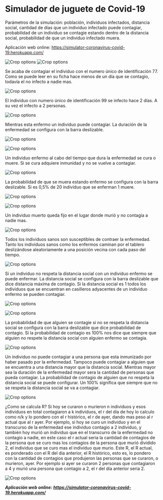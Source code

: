 Simulador de juguete de Covid-19
=========================================

Parámetros de la simulación: población, individuos infectados, distancia social, cantidad de días que un individuo infectado puede contagiar, probabilidad de un individuo se contagie estando dentro de la distancia social, probabilidad de que un individuo infectado muera.

Aplicación web online: 
https://simulator-coronavirus-covid-19.herokuapp.com/

![Crop options](https://github.com/marcoscravero2175/simulator-coronavirus-covid-19/blob/master/readme/image001.png)
![Crop options](https://github.com/marcoscravero2175/simulator-coronavirus-covid-19/blob/master/readme/image003.png)

Se acaba de contagiar el individuo con el numero único de identificación 77. Como se puede leer en su ficha hace menos de un día que se contagio, todavía el no infecto a nadie mas.

![Crop options](https://github.com/marcoscravero2175/simulator-coronavirus-covid-19/blob/master/readme/image005.png)

El individuo con numero único de identificación 99 se infecto hace 2 días. A su vez el infecto a 2 personas.

![Crop options](https://github.com/marcoscravero2175/simulator-coronavirus-covid-19/blob/master/readme/image006.png)


Mientras esta enfermo un individuo puede contagiar. La duración de la enfermedad se configura con la barra deslizable.

![Crop options](https://github.com/marcoscravero2175/simulator-coronavirus-covid-19/blob/master/readme/image007.png)

![Crop options](https://github.com/marcoscravero2175/simulator-coronavirus-covid-19/blob/master/readme/image008.png)

Un individuo enfermo al cabo del tiempo que dura la enfermedad se cura o muere. Si se cura adquiere inmunidad y no se vuelve a contagiar.

![Crop options](https://github.com/marcoscravero2175/simulator-coronavirus-covid-19/blob/master/readme/image009.png)

La probabilidad de que se muera estando enfermo se configura con la barra deslizable. Si es 0,5% de 20 individuo que se enferman 1 muere.

![Crop options](https://github.com/marcoscravero2175/simulator-coronavirus-covid-19/blob/master/readme/image010.png)

![Crop options](https://github.com/marcoscravero2175/simulator-coronavirus-covid-19/blob/master/readme/image011.png)

Un individuo muerto queda fijo en el lugar donde murió y no contagia a nadie mas.

![Crop options](https://github.com/marcoscravero2175/simulator-coronavirus-covid-19/blob/master/readme/image012.png)

Todos los individuos sanos son susceptibles de contraer la enfermedad. Tanto los individuos sanos como los enfermos caminan por el tablero deslizándose aleatoriamente a una posición vecina con cada paso del tiempo.

![Crop options](https://github.com/marcoscravero2175/simulator-coronavirus-covid-19/blob/master/readme/image013.png)

Si un individuo no respeta la distancia social con un individuo enfermo se puede enfermar. La distancia social se configura con la barra deslizable que dice distancia máxima de contagio. Si la distancia social es 1 todos los individuos que se encuentran en casilleros adyacentes de un individuo enfermo se pueden contagiar.

![Crop options](https://github.com/marcoscravero2175/simulator-coronavirus-covid-19/blob/master/readme/image014.png)

![Crop options](https://github.com/marcoscravero2175/simulator-coronavirus-covid-19/blob/master/readme/image015.png)

La probabilidad de que alguien se contagie si no se respeta la distancia social se configura con la barra deslizable que dice probabilidad de contagio. Si la probabilidad de contagio es 100% nos dice que siempre que alguien no respete la distancia social con alguien enfermo se contagia.

![Crop options](https://github.com/marcoscravero2175/simulator-coronavirus-covid-19/blob/master/readme/image016.png)

Un individuo no puede contagiar a una persona que esta inmunizado por haber pasado por la enfermedad. Tampoco puede contagiar a alguien que se encuentra a una distancia mayor que la distancia social. Mientras mayor sea la duración de la enfermedad mayor sera la cantidad de personas que pueda contagiar. La probabilidad de contagio de alguien que no respeta la distancia social se puede configurar. Un 100% significa que siempre que no se respeta la distancia social se va a contagiar.

![Crop options](https://github.com/marcoscravero2175/simulator-coronavirus-covid-19/blob/master/readme/image018.png)

¿Como se calcula R? Si hoy se curaron o murieron n individuos y esos individuos en total contagiaron a k individuos, el r del día de hoy lo calculo como n/k y lo pondero con el r histórico, el r de ayer, dando mas peso al r actual que al r ayer. Por ejemplo, si hoy se curo un individuo y en el transcurso de la enfermedad ese individuo contagio a 2 individuo, y también hoy murió un individuo que en el transcurro de la enfermedad no contagio a nadie, en este caso el r actual seria la cantidad de contagios de la persona que se curo mas los contagios de la persona que murió dividido 2, el individuo que se curo mas el individuo que murio. Este R, el R actual, es ponderado con el R del dia anterior, el R histórico, esto es, lo pondero con la cantidad de contagios que produjeron las personas que se curaron, o murieron, ayer. Por ejemplo si ayer se curaron 2 personas que contagiaron a 4 y murió una persona que contagio a 2, el r del día anterior seria 2.

![Crop options](https://github.com/marcoscravero2175/simulator-coronavirus-covid-19/blob/master/readme/image020.png)

***Aplicación web online: 
https://simulator-coronavirus-covid-19.herokuapp.com/***


